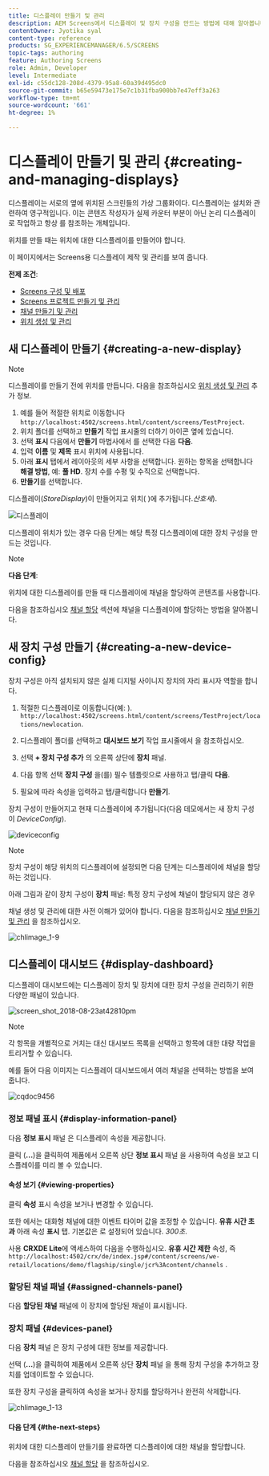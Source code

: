 ```yaml
---
title: 디스플레이 만들기 및 관리
description: AEM Screens에서 디스플레이 및 장치 구성을 만드는 방법에 대해 알아봅니다. 또한 디스플레이 대시보드에 대해서도 알아봅니다.
contentOwner: Jyotika syal
content-type: reference
products: SG_EXPERIENCEMANAGER/6.5/SCREENS
topic-tags: authoring
feature: Authoring Screens
role: Admin, Developer
level: Intermediate
exl-id: c55dc128-208d-4379-95a8-60a39d495dc0
source-git-commit: b65e59473e175e7c1b31fba900bb7e47eff3a263
workflow-type: tm+mt
source-wordcount: '661'
ht-degree: 1%

---
```


# 디스플레이 만들기 및 관리 {#creating-and-managing-displays}

디스플레이는 서로의 옆에 위치된 스크린들의 가상 그룹화이다. 디스플레이는 설치와 관련하여 영구적입니다. 이는 콘텐츠 작성자가 실제 카운터 부분이 아닌 논리 디스플레이로 작업하고 항상 를 참조하는 개체입니다.

위치를 만들 때는 위치에 대한 디스플레이를 만들어야 합니다.

이 페이지에서는 Screens용 디스플레이 제작 및 관리를 보여 줍니다.

**전제 조건**:

* [Screens 구성 및 배포](configuring-screens-introduction.md)
* [Screens 프로젝트 만들기 및 관리](creating-a-screens-project.md)
* [채널 만들기 및 관리](managing-channels.md)
* [위치 생성 및 관리](managing-locations.md)

## 새 디스플레이 만들기 {#creating-a-new-display}

>[!NOTE]
>
>디스플레이를 만들기 전에 위치를 만듭니다. 다음을 참조하십시오 [위치 생성 및 관리](managing-locations.md) 추가 정보.

1. 예를 들어 적절한 위치로 이동합니다 `http://localhost:4502/screens.html/content/screens/TestProject`.
1. 위치 폴더를 선택하고 **만들기** 작업 표시줄의 더하기 아이콘 옆에 있습니다.
1. 선택 **표시** 다음에서 **만들기** 마법사에서 를 선택한 다음 **다음**.
1. 입력 **이름** 및 **제목** 표시 위치에 사용됩니다.
1. 아래 **표시** 탭에서 레이아웃의 세부 사항을 선택합니다. 원하는 항목을 선택합니다 **해결 방법**, 예: **풀 HD**. 장치 수를 수평 및 수직으로 선택합니다.
1. **만들기**&#x200B;를 선택합니다.

디스플레이(*StoreDisplay*)이 만들어지고 위치( )에 추가됩니다.*산호세*).

![디스플레이](assets/display.gif)

디스플레이 위치가 있는 경우 다음 단계는 해당 특정 디스플레이에 대한 장치 구성을 만드는 것입니다.

>[!NOTE]
>
>**다음 단계**:
>
>위치에 대한 디스플레이를 만들 때 디스플레이에 채널을 할당하여 콘텐츠를 사용합니다.
>
>다음을 참조하십시오 [채널 할당](channel-assignment.md) 섹션에 채널을 디스플레이에 할당하는 방법을 알아봅니다.

## 새 장치 구성 만들기 {#creating-a-new-device-config}

장치 구성은 아직 설치되지 않은 실제 디지털 사이니지 장치의 자리 표시자 역할을 합니다.

1. 적절한 디스플레이로 이동합니다(예: ). `http://localhost:4502/screens.html/content/screens/TestProject/locations/newlocation`.
1. 디스플레이 폴더를 선택하고 **대시보드 보기** 작업 표시줄에서 을 참조하십시오.
1. 선택 **+ 장치 구성 추가** 의 오른쪽 상단에 **장치** 패널.

1. 다음 항목 선택 **장치 구성** 을(를) 필수 템플릿으로 사용하고 탭/클릭 **다음**.

1. 필요에 따라 속성을 입력하고 탭/클릭합니다 **만들기**.

장치 구성이 만들어지고 현재 디스플레이에 추가됩니다(다음 데모에서는 새 장치 구성이 *DeviceConfig*).

![deviceconfig](assets/deviceconfig.gif)

>[!NOTE]
>
>장치 구성이 해당 위치의 디스플레이에 설정되면 다음 단계는 디스플레이에 채널을 할당하는 것입니다.
>
>아래 그림과 같이 장치 구성이 **장치** 패널: 특정 장치 구성에 채널이 할당되지 않은 경우
>
>채널 생성 및 관리에 대한 사전 이해가 있어야 합니다. 다음을 참조하십시오 [채널 만들기 및 관리](managing-channels.md) 을 참조하십시오.

![chlimage_1-9](assets/chlimage_1-9.png)

## 디스플레이 대시보드 {#display-dashboard}

디스플레이 대시보드에는 디스플레이 장치 및 장치에 대한 장치 구성을 관리하기 위한 다양한 패널이 있습니다.

![screen_shot_2018-08-23at42810pm](assets/screen_shot_2018-08-23at42810pm.png)

>[!NOTE]
>
>각 항목을 개별적으로 거치는 대신 대시보드 목록을 선택하고 항목에 대한 대량 작업을 트리거할 수 있습니다.
>
>예를 들어 다음 이미지는 디스플레이 대시보드에서 여러 채널을 선택하는 방법을 보여 줍니다.

![cqdoc9456](assets/cqdoc9456.gif)

### 정보 패널 표시 {#display-information-panel}

다음 **정보 표시** 패널 은 디스플레이 속성을 제공합니다.

클릭 (**...**)을 클릭하여 제품에서 오른쪽 상단 **정보 표시** 패널 을 사용하여 속성을 보고 디스플레이를 미리 볼 수 있습니다.


#### 속성 보기 {#viewing-properties}

클릭 **속성** 표시 속성을 보거나 변경할 수 있습니다.

또한 에서는 대화형 채널에 대한 이벤트 타이머 값을 조정할 수 있습니다. **유휴 시간 초과** 아래 속성 **표시** 탭. 기본값은 로 설정되어 있습니다. *300초*.

사용 **CRXDE Lite**&#x200B;에 액세스하여 다음을 수행하십시오. **유휴 시간 제한** 속성, 즉 `http://localhost:4502/crx/de/index.jsp#/content/screens/we-retail/locations/demo/flagship/single/jcr%3Acontent/channels` .


### 할당된 채널 패널 {#assigned-channels-panel}

다음 **할당된 채널** 패널에 이 장치에 할당된 채널이 표시됩니다.


### 장치 패널 {#devices-panel}

다음 **장치** 패널 은 장치 구성에 대한 정보를 제공합니다.

선택 (**...**)을 클릭하여 제품에서 오른쪽 상단 **장치** 패널 을 통해 장치 구성을 추가하고 장치를 업데이트할 수 있습니다.

또한 장치 구성을 클릭하여 속성을 보거나 장치를 할당하거나 완전히 삭제합니다.

![chlimage_1-13](assets/chlimage_1-13.png)

#### 다음 단계 {#the-next-steps}

위치에 대한 디스플레이 만들기를 완료하면 디스플레이에 대한 채널을 할당합니다.

다음을 참조하십시오 [채널 할당](channel-assignment.md) 을 참조하십시오.
